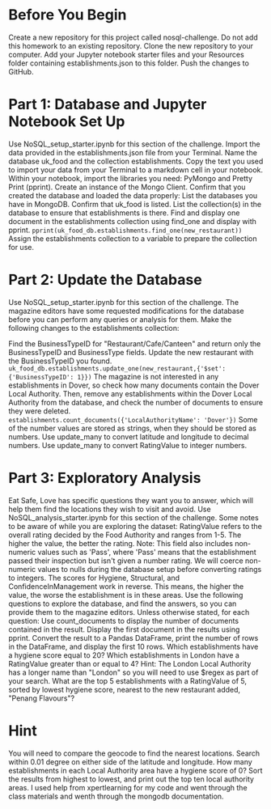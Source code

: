 # Before You Begin

Create a new repository for this project called nosql-challenge. Do not add this homework to an existing repository.
Clone the new repository to your computer.
Add your Jupyter notebook starter files and your Resources folder containing establishments.json to this folder.
Push the changes to GitHub.

# Part 1: Database and Jupyter Notebook Set Up

Use NoSQL_setup_starter.ipynb for this section of the challenge.
Import the data provided in the establishments.json file from your Terminal. Name the database uk_food and the collection establishments. Copy the text you used to import your data from your Terminal to a markdown cell in your notebook.
Within your notebook, import the libraries you need: PyMongo and Pretty Print (pprint).
Create an instance of the Mongo Client.
Confirm that you created the database and loaded the data properly:
List the databases you have in MongoDB. Confirm that uk_food is listed.
List the collection(s) in the database to ensure that establishments is there.
Find and display one document in the establishments collection using find_one and display with pprint.
```pprint(uk_food_db.establishments.find_one(new_restaurant))```
Assign the establishments collection to a variable to prepare the collection for use.

# Part 2: Update the Database

Use NoSQL_setup_starter.ipynb for this section of the challenge.
The magazine editors have some requested modifications for the database before you can perform any queries or 
analysis for them. Make the following changes to the establishments collection:

Find the BusinessTypeID for "Restaurant/Cafe/Canteen" and return only the BusinessTypeID and BusinessType fields.
Update the new restaurant with the BusinessTypeID you found.
``uk_food_db.establishments.update_one(new_restaurant,{'$set':{'BusinessTypeID': 1}})``
The magazine is not interested in any establishments in Dover, so check how many documents contain the Dover Local Authority. Then, remove any establishments within the Dover Local Authority from the database, and check the number of documents to ensure they were deleted.
``establishments.count_documents({'LocalAuthorityName': 'Dover'})``
Some of the number values are stored as strings, when they should be stored as numbers.
Use update_many to convert latitude and longitude to decimal numbers.
Use update_many to convert RatingValue to integer numbers.

# Part 3: Exploratory Analysis

Eat Safe, Love has specific questions they want you to answer, which will help them find the locations they wish to visit and avoid.
Use NoSQL_analysis_starter.ipynb for this section of the challenge.
Some notes to be aware of while you are exploring the dataset:
RatingValue refers to the overall rating decided by the Food Authority and ranges from 1-5. 
The higher the value, the better the rating.
Note: This field also includes non-numeric values such as 'Pass', where 'Pass' means that the establishment passed their inspection but isn't given a number rating. We will coerce non-numeric values to nulls during the database setup before converting ratings to integers.
The scores for Hygiene, Structural, and ConfidenceInManagement work in reverse. This means, the higher the value, the worse the establishment is in these areas.
Use the following questions to explore the database, and find the answers, so you can provide them to the magazine editors.
Unless otherwise stated, for each question:
Use count_documents to display the number of documents contained in the result.
Display the first document in the results using pprint.
Convert the result to a Pandas DataFrame, print the number of rows in the DataFrame, and display the first 10 rows.
Which establishments have a hygiene score equal to 20?
Which establishments in London have a RatingValue greater than or equal to 4?
Hint: The London Local Authority has a longer name than "London" so you will need to use $regex as part of your search.
What are the top 5 establishments with a RatingValue of 5, sorted by lowest hygiene score, nearest to the new restaurant added, "Penang Flavours"?
# Hint 
You will need to compare the geocode to find the nearest locations. Search within 0.01 degree on either side of the latitude and longitude.
How many establishments in each Local Authority area have a hygiene score of 0? Sort the results from highest to lowest, 
and print out the top ten local authority areas.
I used help from xpertlearning for my code and went through the class materials and wenth through the mongodb documentation.
